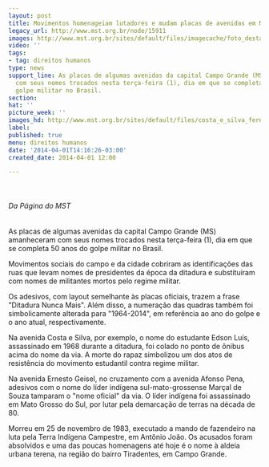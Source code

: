 ```yaml
---
layout: post
title: Movimentos homenageiam lutadores e mudam placas de avenidas em MS
legacy_url: http://www.mst.org.br/node/15911
images: http://www.mst.org.br/sites/default/files/imagecache/foto_destaque/costa_e_silva_fernando_da_mata!.jpg
video: ''
tags:
- tag: direitos humanos
type: news
support_line: As placas de algumas avenidas da capital Campo Grande (MS) amanheceram
  com seus nomes trocados nesta terça-feira (1), dia em que se completa 50 anos do
  golpe militar no Brasil.
section: 
hat: ''
picture_week: ''
images_hd: http://www.mst.org.br/sites/default/files/costa_e_silva_fernando_da_mata!.jpg
label: 
published: true
menu: direitos humanos
date: '2014-04-01T14:16:26-03:00'
created_date: 2014-04-01 12:00

---
```

<p style="text-align: left;"><img style="margin: 10px;" src="http://www.mst.org.br/sites/default/files/mar%C3%A7as.jpg" alt=""><br><em><br>Da Página do MST<br></em><br><br>As placas de algumas avenidas da capital Campo Grande (MS) amanheceram com seus nomes trocados nesta terça-feira (1), dia em que se completa 50 anos do golpe militar no Brasil.</p><p>Movimentos sociais do campo e da cidade cobriram as identificações das ruas que levam nomes de presidentes da época da ditadura e substituíram com nomes de militantes mortos pelo regime militar.</p><p>Os adesivos, com layout semelhante às placas oficiais, trazem a frase "Ditadura Nunca Mais". Além disso, a numeração das quadras também foi simbolicamente alterada para "1964-2014", em referência ao ano do golpe e o ano atual, respectivamente.</p><p>Na avenida Costa e Silva, por exemplo, o nome do estudante Edson Luís, assassinado em 1968 durante a ditadura, foi colado no ponto de ônibus acima do nome da via. A morte do rapaz simbolizou um dos atos de resistência do movimento estudantil contra regime militar.</p><p>Na avenida Ernesto Geisel, no cruzamento com a avenida Afonso Pena, adesivos com o nome do líder indígena sul-mato-grossense Marçal de Souza tamparam o "nome oficial" da via. O líder indígena foi assassinado em Mato Grosso do Sul, por lutar pela demarcação de terras na década de 80.&nbsp;</p><p>Morreu em 25 de novembro de 1983, executado a mando de fazendeiro na luta pela Terra Indígena Campestre, em Antônio João. Os acusados foram absolvidos e uma das poucas homenagens até hoje é o nome à aldeia urbana terena, na região do bairro Tiradentes, em Campo Grande.</p><p><img style="margin: 10px;" src="http://www.mst.org.br/sites/default/files/costa_e_silva_fernando_da_mata.jpg" alt=""></p>
